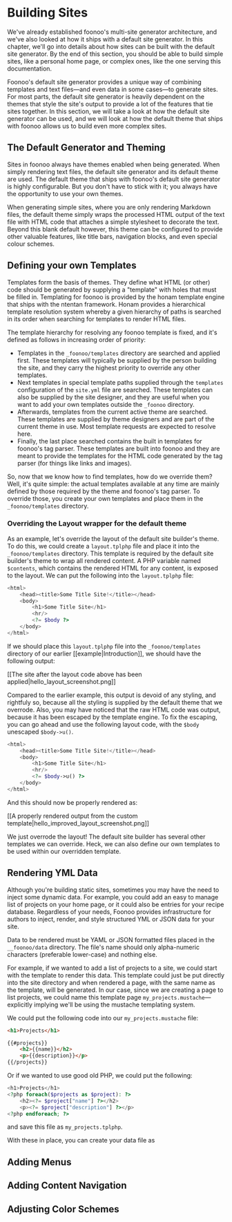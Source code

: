 # Building Sites

We've already established foonoo's multi-site generator architecture, and we've also looked at how it ships with a default site generator. In this chapter, we'll go into details about how sites can be built with the default site generator. By the end of this section, you should be able to build simple sites, like a personal home page, or complex ones, like the one serving this documentation.

Foonoo's default site generator provides a unique way of combining templates and text files—and even data in some cases—to generate sites. For most parts, the default site generator is heavily dependent on the themes that style the site's output to provide a lot of the features that tie sites together. In this section, we will take a look at how the default site generator can be used, and we will look at how the default theme that ships with foonoo allows us to build even more complex sites.

## The Default Generator and Theming
Sites in foonoo always have themes enabled when being generated. When simply rendering text files, the default site generator and its default theme are used. The default theme that ships with foonoo's default site generator is highly configurable. But you don't have to stick with it; you always have the opportunity to use your own themes.

When generating simple sites, where you are only rendering Markdown files, the default theme simply wraps the processed HTML output of the text file with HTML code that attaches a simple stylesheet to decorate the text. Beyond this blank default however, this theme can be configured to provide other valuable features, like title bars, navigation blocks, and even special colour schemes.

## Defining your own Templates
Templates form the basis of themes. They define what HTML (or other) code should be generated by supplying a "template" with holes that must be filled in. Templating for foonoo is provided by the honam template engine that ships with the ntentan framework. Honam provides a hierarchical template resolution system whereby a given hierarchy of paths is searched in its order when searching for templates to render HTML files.

The template hierarchy for resolving any foonoo template is fixed, and it's defined as follows in increasing order of priority:

- Templates in the `_foonoo/templates` directory are searched and applied first. These templates will typically be supplied by the person building the site, and they carry the highest priority to override any other templates.
- Next templates in special template paths supplied through the `templates` configuration of the `site.yml` file are searched. These templates can also be supplied by the site designer, and they are useful when you want to add your own templates outside the `_foonoo` directory.
- Afterwards, templates from the current active theme are searched. These templates are supplied by theme designers and are part of the current theme in use. Most template requests are expected to resolve here.
- Finally, the last place searched contains the built in templates for foonoo's tag parser. These templates are built into foonoo and they are meant to provide the templates for the HTML code generated by the tag parser (for things like links and images). 

So, now that we know how to find templates, how do we override them? Well, it's quite simple: the actual templates available at any time are mainly defined by those required by the theme and foonoo's tag parser. To override those, you create your own templates and place them in the `_foonoo/templates` directory.

### Overriding the Layout wrapper for the default theme
As an example, let's override the layout of the default site builder's theme. To do this, we could create a `layout.tplphp` file and place it into the `_foonoo/templates` directory. This template is required by the default site builder's theme to wrap all rendered content. A PHP variable named `$contents`, which contains the rendered HTML for any content, is exposed to the layout. We can put the following into the `layout.tplphp` file:

````php
<html>
	<head><title>Some Title Site!</title></head>
	<body>
		<h1>Some Title Site</h1>
		<hr/>
		<?= $body ?>
	</body>
</html>
````

If we should place this `layout.tplphp` file into the `_foonoo/templates` directory of our earlier [[example|Introduction]], we should have the following output:

[[The site after the layout code above has been applied|hello_layout_screenshot.png]]

Compared to the earlier example, this output is devoid of any styling, and rightfuly so, because all the styling is supplied by the default theme that we overrode. Also, you may have noticed that the raw HTML code was output, because it has been escaped by the template engine. To fix the escaping, you can go ahead and use the following layout code, with the `$body` unescaped `$body->u()`. 

````php
<html>
	<head><title>Some Title Site!</title></head>
	<body>
		<h1>Some Title Site</h1>
		<hr/>
		<?= $body->u() ?>
	</body>
</html>
````

And this should now be properly rendered as:

[[A properly rendered output from the custom template|hello_improved_layout_screenshot.png]]

We just overrode the layout! The default site builder has several other templates we can override. Heck, we can also define our own templates to be used within our overridden template. 


## Rendering YML Data
Although you're building static sites, sometimes you may have the need to inject some dynamic data. For example, you could add an easy to manage list of projects on your home page, or it could also be entries for your recipe database. Regardless of your needs, Foonoo provides infrastructure for authors to inject, render, and style structured YML or JSON data for your site. 

Data to be rendered must be YAML or JSON formatted files placed in the `__foonoo/data` directory. The file's name should only alpha-numeric characters (preferable lower-case) and nothing else.

For example, if we wanted to add a list of projects to a site, we could start with the template to render this data. This template could just be put directly into the site directory and when rendered a page, with the same name as the template, will be generated. In our case, since we are creating a page to list projects, we could name this template page `my_projects.mustache`—explicitly implying we'll be using the mustache templating system.

We could put the following code into our `my_projects.mustache` file:

````html
<h1>Projects</h1>

{{#projects}}
	<h2>{{name}}</h2>
	<p>{{description}}</p>
{{/projects}}
````

Or if we wanted to use good old PHP, we could put the following:

````php
<h1>Projects</h1>
<?php foreach($projects as $project): ?>
    <h2><?= $project["name"] ?></h2>
    <p><?= $project["description"] ?></p>
<?php endforeach; ?>
````

and save this file as `my_projects.tplphp`.

With these in place, you can create your data file as

## Adding Menus

## Adding Content Navigation

## Adjusting Color Schemes